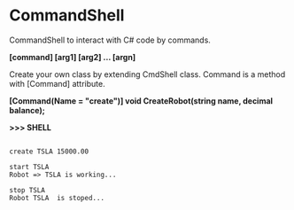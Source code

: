 # CommandShell
CommandShell to interact with C# code by commands.


**[command] [arg1] [arg2] ... [argn]**


Create your own class by extending CmdShell class.
Command is a method with [Command] attribute.


**[Command(Name = "create")] void CreateRobot(string name, decimal balance);**



**>>> SHELL**

```shell

create TSLA 15000.00

start TSLA
Robot => TSLA is working...

stop TSLA
Robot TSLA  is stoped...


```

